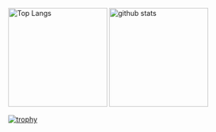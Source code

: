 <p align="left"> 
  <img alt="Top Langs" height="200px" src="https://github-readme-stats.vercel.app/api?username=SeseriSalt&count_private=true&show_icons=true&theme=tokyonight" />
  <img alt="github stats" height="200px" src="https://github-readme-stats.vercel.app/api/top-langs/?username=SeseriSalt&layout=compact&theme=tokyonight" />
</p>

[![trophy](https://github-profile-trophy.vercel.app/?username=SeseriSalt&theme=tokyonight&column=7
)](https://github.com/SeseriSalt/github-profile-trophy)
<!--
**SeseriSalt/SeseriSalt** is a ✨ _special_ ✨ repository because its `README.md` (this file) appears on your GitHub profile.

Here are some ideas to get you started:

- 🔭 I’m currently working on ...
- 🌱 I’m currently learning ...
- 👯 I’m looking to collaborate on ...
- 🤔 I’m looking for help with ...
- 💬 Ask me about ...
- 📫 How to reach me: ...
- 😄 Pronouns: ...
- ⚡ Fun fact: ...
-->
